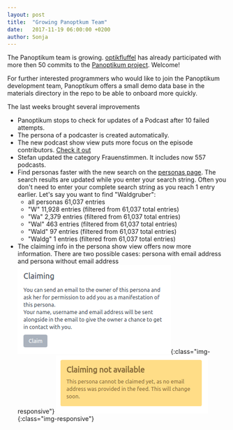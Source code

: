 ```yaml
---
layout: post
title:  "Growing Panoptkum Team"
date:   2017-11-19 06:00:00 +0200
author: Sonja
---
```


The Panoptikum team is growing. [optikfluffel](https://github.com/optikfluffel) has already participated with more then 50 commits to the [Panoptikum project](https://github.com/PanoptikumIO/pan). Welcome!

For further interested programmers who would like to join the Panoptikum development team, Panoptikum offers a small demo data base in the materials directory in the repo to be able to onboard more quickly.

The last weeks brought several improvements

* Panoptikum stops to check for updates of a Podcast after 10 failed attempts.
* The persona of a podcaster is created automatically.
* The new podcast show view puts more focus on the episode contributors. [Check it out](https://panoptikum.io/podcasts/23963)
* Stefan updated the category Frauenstimmen. It includes now 557 podcasts.
* Find personas faster with the new search on the [personas page](https://panoptikum.io/personas). The search results are updated while you enter your search string. Often you don't need to enter your complete search string as you reach 1 entry earlier. Let's say you want to find "Waldgruber":
  * all personas 61,037 entries
  * "W" 11,928 entries (filtered from 61,037 total entries)
  * "Wa" 2,379 entries (filtered from 61,037 total entries)
  * "Wal" 463 entries (filtered from 61,037 total entries)
  * "Wald" 97 entries (filtered from 61,037 total entries)
  * "Waldg" 1 entries (filtered from 61,037 total entries)
* The claiming info in the persona show view offers now more information. There are two possible cases: persona with email address and persona without email address
    ![Claiming available](/img/claiming-available.png){:class="img-responsive"}
    ![Claiming not available](/img/claiming-not-available.png){:class="img-responsive"}
